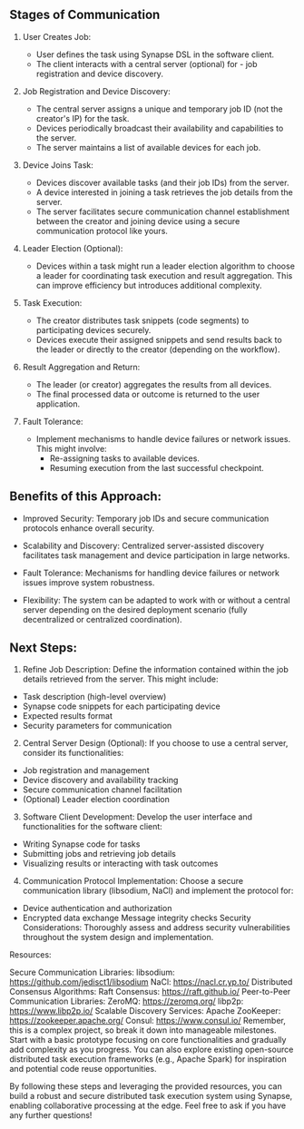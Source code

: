 ## Stages of Communication

1. User Creates Job:
   - User defines the task using Synapse DSL in the software client.
   - The client interacts with a central server (optional) for - job registration and device discovery.

2. Job Registration and Device Discovery:
   - The central server assigns a unique and temporary job ID (not the creator's IP) for the task.
   - Devices periodically broadcast their availability and capabilities to the server.
   - The server maintains a list of available devices for each job.

3. Device Joins Task:

   - Devices discover available tasks (and their job IDs) from the server.
   - A device interested in joining a task retrieves the job details from the server.
   - The server facilitates secure communication channel establishment between the creator and joining device using a secure communication protocol like yours.

4. Leader Election (Optional):

   - Devices within a task might run a leader election algorithm to choose a leader for coordinating task execution and result aggregation. This can improve efficiency but introduces additional complexity.

5. Task Execution:

   - The creator distributes task snippets (code segments) to participating devices securely.
   - Devices execute their assigned snippets and send results back to the leader or directly to the creator (depending on the workflow).

6. Result Aggregation and Return:

   - The leader (or creator) aggregates the results from all devices.
   - The final processed data or outcome is returned to the user application.

7. Fault Tolerance:

   - Implement mechanisms to handle device failures or network issues. This might involve:
     - Re-assigning tasks to available devices.
     - Resuming execution from the last successful checkpoint.

## Benefits of this Approach:

   - Improved Security: Temporary job IDs and secure communication protocols enhance overall security.

   - Scalability and Discovery: Centralized server-assisted discovery facilitates task management and device participation in large networks.

   - Fault Tolerance: Mechanisms for handling device failures or network issues improve system robustness.

   - Flexibility: The system can be adapted to work with or without a central server depending on the desired deployment scenario (fully decentralized or centralized coordination).

## Next Steps:

1. Refine Job Description:  Define the information contained within the job details retrieved from the server. This might include:

- Task description (high-level overview)
- Synapse code snippets for each participating device
- Expected results format
- Security parameters for communication

2. Central Server Design (Optional):  If you choose to use a central server, consider its functionalities:

- Job registration and management
- Device discovery and availability tracking
- Secure communication channel facilitation
- (Optional) Leader election coordination

3. Software Client Development:  Develop the user interface and functionalities for the software client:

- Writing Synapse code for tasks
- Submitting jobs and retrieving job details
- Visualizing results or interacting with task outcomes

4. Communication Protocol Implementation:  Choose a secure communication library (libsodium, NaCl) and implement the protocol for:

- Device authentication and authorization
- Encrypted data exchange
Message integrity checks
Security Considerations:  Thoroughly assess and address security vulnerabilities throughout the system design and implementation.

Resources:

Secure Communication Libraries:
libsodium: https://github.com/jedisct1/libsodium
NaCl: https://nacl.cr.yp.to/
Distributed Consensus Algorithms:
Raft Consensus: https://raft.github.io/
Peer-to-Peer Communication Libraries:
ZeroMQ: https://zeromq.org/
libp2p: https://www.libp2p.io/
Scalable Discovery Services:
Apache ZooKeeper: https://zookeeper.apache.org/
Consul: https://www.consul.io/
Remember, this is a complex project, so break it down into manageable milestones. Start with a basic prototype focusing on core functionalities and gradually add complexity as you progress. You can also explore existing open-source distributed task execution frameworks (e.g., Apache Spark) for inspiration and potential code reuse opportunities.

By following these steps and leveraging the provided resources, you can build a robust and secure distributed task execution system using Synapse, enabling collaborative processing at the edge. Feel free to ask if you have any further questions!
